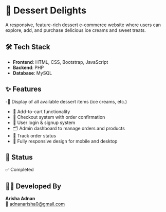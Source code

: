 # 🍨 Dessert Delights

A responsive, feature-rich dessert e-commerce website where users can explore, add, and purchase delicious ice creams and sweet treats.

## 🛠️ Tech Stack
- **Frontend**: HTML, CSS, Bootstrap, JavaScript  
- **Backend**: PHP  
- **Database**: MySQL

## ✨ Features
-🧁 Display of all available dessert items (ice creams, etc.)
- 🛒 Add-to-cart functionality
- 🧾 Checkout system with order confirmation
- 👤 User login & signup system
- 🗂️ Admin dashboard to manage orders and products
- 📍 Track order status
- 📱 Fully responsive design for mobile and desktop
 
## 📍 Status
✅ Completed  

## 👩‍💻 Developed By
**Arisha Adnan**  
📧 adnanarisha0@gmail.com  

